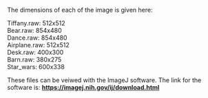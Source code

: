 The dimensions of each of the image is given here:

Tiffany.raw: 512x512 <br />
Bear.raw: 854x480 <br />
Dance.raw: 854x480 <br />
Airplane.raw: 512x512 <br />
Desk.raw: 400x300 <br />
Barn.raw: 380x275 <br />
Star_wars: 600x338 <br />


These files can be veiwed with the ImageJ software. 
The link for the software is: **https://imagej.nih.gov/ij/download.html**

